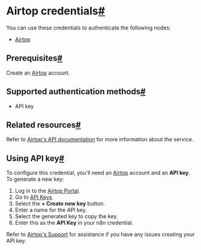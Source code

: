 [](https://github.com/n8n-io/n8n-docs/edit/main/docs/integrations/builtin/credentials/airtop.md "Edit this page")

# Airtop credentials[#](#airtop-credentials "Permanent link")

You can use these credentials to authenticate the following nodes:

*   [Airtop](../../app-nodes/n8n-nodes-base.airtop/)

## Prerequisites[#](#prerequisites "Permanent link")

Create an [Airtop](https://portal.airtop.ai/sign-up) account.

## Supported authentication methods[#](#supported-authentication-methods "Permanent link")

*   API key

## Related resources[#](#related-resources "Permanent link")

Refer to [Airtop's API documentation](https://docs.airtop.ai/api-reference/airtop-api) for more information about the service.

## Using API key[#](#using-api-key "Permanent link")

To configure this credential, you'll need an [Airtop](https://portal.airtop.ai/sign-up) account and an **API key**. To generate a new key:

1.  Log in to the [Airtop Portal](https://portal.airtop.ai).
2.  Go to [API Keys](https://portal.airtop.ai/api-keys).
3.  Select the **\+ Create new key** button.
4.  Enter a name for the API key.
5.  Select the generated key to copy the key.
6.  Enter this as the **API Key** in your n8n credential.

Refer to [Airtop's Support](https://docs.airtop.ai/guides/misc/support) for assistance if you have any issues creating your API key.